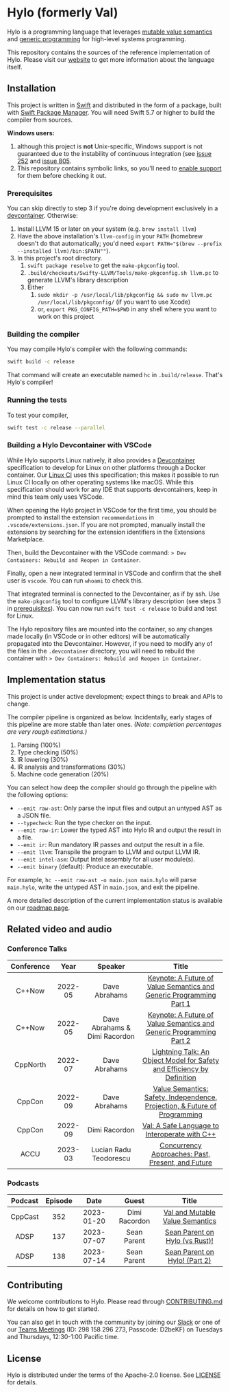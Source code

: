# Hylo (formerly Val)

Hylo is a programming language that leverages [mutable value semantics](https://www.jot.fm/issues/issue_2022_02/article2.pdf) and [generic programming](https://fm2gp.com) for high-level systems programming.

This repository contains the sources of the reference implementation of Hylo.
Please visit our [website](https://hylo-lang.org) to get more information about the language itself.

## Installation

This project is written in [Swift](https://swift.org) and distributed in the form of a package, built with [Swift Package Manager](https://swift.org/package-manager/).
You will need Swift 5.7 or higher to build the compiler from sources.

**Windows users:** 
1. although this project is **not** Unix-specific, Windows support is not guaranteed due to the instability of continuous integration (see [issue 252](https://github.com/hylo-lang/hylo/issues/252) and [issue 805](https://github.com/hylo-lang/hylo/issues/805).
2. This repository contains symbolic links, so you'll need to [enable support](https://stackoverflow.com/questions/5917249/git-symbolic-links-in-windows/59761201#59761201) for them before checking it out.

### Prerequisites

You can skip directly to step 3 if you're doing development exclusively in a [devcontainer](#building-a-hylo-devcontainer-with-vscode).
Otherwise:

1. Install LLVM 15 or later on your system (e.g. `brew install llvm`) 
2. Have the above installation's `llvm-config` in your `PATH` (homebrew doesn't do that automatically; you'd need `export PATH="$(brew --prefix --installed llvm)/bin:$PATH""`).
3. In this project's root directory.
    1. `swift package resolve` to get the `make-pkgconfig` tool.
    2. `.build/checkouts/Swifty-LLVM/Tools/make-pkgconfig.sh llvm.pc` to generate LLVM's library description 
    3. Either
        1. `sudo mkdir -p /usr/local/lib/pkgconfig && sudo mv llvm.pc /usr/local/lib/pkgconfig/` (if you want to use Xcode)
        2. or, `export PKG_CONFIG_PATH=$PWD` in any shell where you want to work on this project
   
### Building the compiler

You may compile Hylo's compiler with the following commands:

```bash
swift build -c release
```

That command will create an executable named `hc` in `.build/release`.
That's Hylo's compiler!

### Running the tests

To test your compiler, 

```bash
swift test -c release --parallel
```

### Building a Hylo Devcontainer with VSCode

While Hylo supports Linux natively, it also provides a [Devcontainer](https://containers.dev/) specification to develop for Linux on other platforms through a Docker container. Our [Linux CI](.github/workflows/build-and-test.yml) uses this specification; this makes it possible to run Linux CI locally on other operating systems like macOS. While this specification should work for any IDE that supports devcontainers, keep in mind this team only uses VSCode. 

When opening the Hylo project in VSCode for the first time, you should be prompted to install the extension `recommendations` in `.vscode/extensions.json`. If you are not prompted, manually install the extensions by searching for the extension identifiers in the Extensions Marketplace.

Then, build the Devcontainer with the VSCode command: `> Dev Containers: Rebuild and Reopen in Container`.

Finally, open a new integrated terminal in VSCode and confirm that the shell user is `vscode`. You can run `whoami` to check this.

That integrated terminal is connected to the Devcontainer, as if by ssh.
Use the `make-pkgconfig` tool to configure LLVM's library description (see steps 3 in [prerequisites](#prerequisites)).
You can now run `swift test -c release` to build and test for Linux.

The Hylo repository files are mounted into the container, so any changes made locally (in VSCode or in other editors) will be automatically propagated into the Devcontainer. However, if you need to modify any of the files in the `.devcontainer` directory, you will need to rebuild the container with `> Dev Containers: Rebuild and Reopen in Container`.

## Implementation status

This project is under active development; expect things to break and APIs to change.

The compiler pipeline is organized as below.
Incidentally, early stages of this pipeline are more stable than later ones.
*(Note: completion percentages are very rough estimations.)*
1. Parsing (100%)
2. Type checking (50%)
3. IR lowering (30%)
4. IR analysis and transformations (30%)
5. Machine code generation (20%)

You can select how deep the compiler should go through the pipeline with the following options:
- `--emit raw-ast`: Only parse the input files and output an untyped AST as a JSON file.
- `--typecheck`: Run the type checker on the input.
- `--emit raw-ir`: Lower the typed AST into Hylo IR and output the result in a file.
- `--emit ir`: Run mandatory IR passes and output the result in a file.
- `--emit llvm`: Transpile the program to LLVM and output LLVM IR.
- `--emit intel-asm`: Output Intel assembly for all user module(s).
- `--emit binary` (default): Produce an executable.

For example, `hc --emit raw-ast -o main.json main.hylo` will parse `main.hylo`, write the untyped AST in `main.json`, and exit the pipeline.

A more detailed description of the current implementation status is available on our [roadmap page](https://www.hylo-lang.org/pages/implementation-status.html).

## Related video and audio

### Conference Talks

| Conference |  Year   |            Speaker            |                                                           Title                                                           |
| :--------: | :-----: | :---------------------------: | :-----------------------------------------------------------------------------------------------------------------------: |
|   C++Now   | 2022-05 |         Dave Abrahams         |    [Keynote: A Future of Value Semantics and Generic Programming Part 1](https://www.youtube.com/watch?v=4Ri8bly-dJs)     |
|   C++Now   | 2022-05 | Dave Abrahams & Dimi Racordon |    [Keynote: A Future of Value Semantics and Generic Programming Part 2](https://www.youtube.com/watch?v=GsxYnEAZoNI)     |
|  CppNorth  | 2022-07 |         Dave Abrahams         |  [Lightning Talk: An Object Model for Safety and Efficiency by Definition](https://www.youtube.com/watch?v=KGL02mSaplE)   |
|   CppCon   | 2022-09 |         Dave Abrahams         | [Value Semantics: Safety, Independence, Projection, & Future of Programming](https://www.youtube.com/watch?v=QthAU-t3PQ4) |
|   CppCon   | 2022-09 |         Dimi Racordon         |               [Val: A Safe Language to Interoperate with C++](https://www.youtube.com/watch?v=ws-Z8xKbP4w)                |
|   ACCU     | 2023-03 |     Lucian Radu Teodorescu    |             [Concurrency Approaches: Past, Present, and Future](https://www.youtube.com/watch?v=uSG240pJGPM)              |

### Podcasts

| Podcast | Episode |    Date    |     Guest     |                                          Title                                          |
| :-----: | :-----: | :--------: | :-----------: | :-------------------------------------------------------------------------------------: |
| CppCast |   352   | 2023-01-20 | Dimi Racordon | [Val and Mutable Value Semantics](https://cppcast.com/val-and-mutable-value-semantics)  |
|  ADSP   |   137   | 2023-07-07 |  Sean Parent  | [Sean Parent on Hylo (vs Rust)!](https://adspthepodcast.com/2023/07/07/Episode-137.html) |
|  ADSP   |   138   | 2023-07-14 |  Sean Parent  | [Sean Parent on Hylo! (Part 2)](https://adspthepodcast.com/2023/07/14/Episode-138.html) |

## Contributing

We welcome contributions to Hylo.
Please read through [CONTRIBUTING.md](CONTRIBUTING.md) for details on how to get started.

You can also get in touch with the community by joining our [Slack](https://join.slack.com/t/val-qs97696/shared_invite/zt-1z3dsblrq-y4qXfEE6wr6uMEJSN9uFyg) or one of our [Teams Meetings](https://teams.microsoft.com/l/meetup-join/19%3ameeting_YjZmOTJiMjUtNDZhNy00MTcxLWJjY2YtMTQ0ZGEzY2RkY2E4%40thread.v2/0?context=%7b%22Tid%22%3a%22fa7b1b5a-7b34-4387-94ae-d2c178decee1%22%2c%22Oid%22%3a%22a102b458-98db-4c5e-acad-cfa08a096ae3%22%7d) (ID: 298 158 296 273, Passcode: D2beKF) on Tuesdays and Thursdays, 12:30-1:00 Pacific time.

## License

Hylo is distributed under the terms of the Apache-2.0 license.
See [LICENSE](LICENSE) for details.
